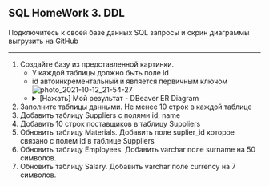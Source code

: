 ## SQL HomeWork 3. DDL
Подключитесь к своей базе данных
SQL запросы и скрин диаграммы выгрузить на GitHub

---
1. Создайте базу из представленной картинки.
    - У каждой таблицы должно быть поле id
    - id автоинкрементальный и является первичным ключом
![photo_2021-10-12_21-54-27](https://user-images.githubusercontent.com/89486551/137312817-e50a447d-e7f5-4788-b7b7-ec85a0931e68.jpg)
    - <details>
        <summary>[Нажать] Мой результат - DBeaver ER Diagram</summary>
          <img src="https://user-images.githubusercontent.com/89486551/137312500-3b6064b6-47ca-4525-939c-cd4af12817ea.png" alt="Result">
      </details>
2. Заполните таблицы данными. Не менее 10 строк в каждой таблице
3. Добавить таблицу Suppliers с полями id, name
4. Добавить 10 строк поставщиков в таблицу Suppliers
5. Обновить таблицу Materials. Добавить поле suplier_id которое связано с полем id в таблице Suppliers
6. Обновить таблицу Employees. Добавить varchar поле surname на 50 символов.
7. Обновить таблицу Salary. Добавить varchar поле currency на 7 символов.
